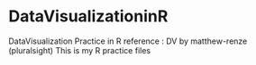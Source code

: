 # DataVisualizationinR
DataVisualization Practice in R reference : DV by matthew-renze (pluralsight)
This is my R practice files
